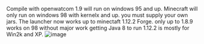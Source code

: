 Compile with openwatcom 1.9 will run on windows 95 and up. Minecraft will only run on windows 98 with kernelx and up. you must supply your own jars. The launcher now works up to minectaft 1.12.2 Forge. only up to 1.8.9 works on 98 without major work getting Java 8 to run 1.12.2 is mostly for Win2k and XP. 
![image](https://github.com/user-attachments/assets/21aaab2c-b1c6-45d7-900c-4dc6cafc2cce)
